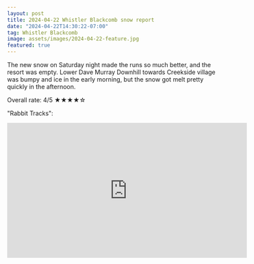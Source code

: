 ```yaml
---
layout: post
title: 2024-04-22 Whistler Blackcomb snow report
date: "2024-04-22T14:30:22-07:00"
tag: Whistler Blackcomb
image: assets/images/2024-04-22-feature.jpg
featured: true
---
```


The new snow on Saturday night made the runs so much better, and the resort was empty. Lower Dave Murray Downhill towards Creekside village was bumpy and ice in the early morning, but the snow got melt pretty quickly in the afternoon.

Overall rate: 4/5 ★★★★☆

"Rabbit Tracks":
<iframe width="560" height="315" src="https://www.youtube.com/embed/lef1qiLJVd0?si=Ob-fDiEcg_p-L2ae&hl=en" title="YouTube video player" frameborder="0" allow="accelerometer; autoplay; clipboard-write; encrypted-media; gyroscope; picture-in-picture; web-share" referrerpolicy="strict-origin-when-cross-origin" allowfullscreen></iframe>
